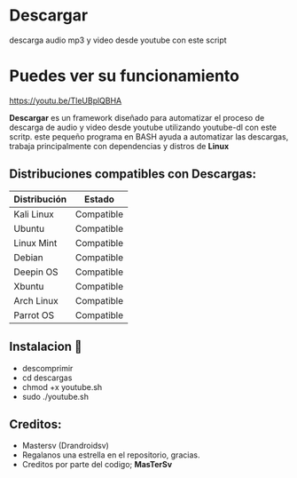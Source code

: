 # Descargar
descarga audio mp3 y video desde youtube con este script

# Puedes ver su funcionamiento
https://youtu.be/TleUBplQBHA


**Descargar** es un framework diseñado para automatizar el proceso de descarga de audio y video desde youtube utilizando youtube-dl con este scritp. 
este pequeño programa en BASH ayuda a automatizar las descargas, trabaja principalmente con dependencias y distros de **Linux**


## Distribuciones compatibles con Descargas:

| Distribución |   Estado      |
|--------------|---------------| 
| Kali Linux   | Compatible    |
| Ubuntu       | Compatible    |
| Linux Mint   | Compatible    |
| Debian       | Compatible    |
| Deepin OS    | Compatible    |
| Xbuntu       | Compatible    |
| Arch Linux   | Compatible    |
| Parrot OS    | Compatible    |



## Instalacion 🔧

* descomprimir
* cd descargas
* chmod +x youtube.sh
* sudo ./youtube.sh

## Creditos:

* Mastersv (Drandroidsv)
* Regalanos una estrella en el repositorio, gracias.
* Creditos por parte del codigo; **MasTerSv**
